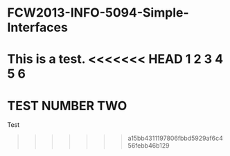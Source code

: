 FCW2013-INFO-5094-Simple-Interfaces
===================================
This is a test.
<<<<<<< HEAD
1
2
3
4
5
6
=======
TEST NUMBER TWO
=====================
Test
>>>>>>> a15bb4311197806fbbd5929af6c456febb46b129

